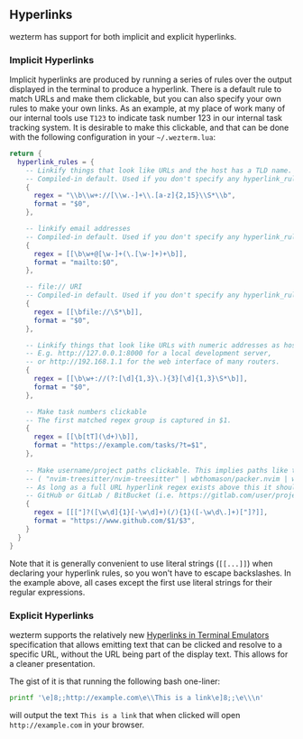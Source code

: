 ## Hyperlinks

wezterm has support for both implicit and explicit hyperlinks.

### Implicit Hyperlinks

Implicit hyperlinks are produced by running a series of rules over the output
displayed in the terminal to produce a hyperlink.  There is a default rule
to match URLs and make them clickable, but you can also specify your own rules
to make your own links.  As an example, at my place of work many of our internal
tools use `T123` to indicate task number 123 in our internal task tracking system.
It is desirable to make this clickable, and that can be done with the following
configuration in your `~/.wezterm.lua`:

```lua
return {
  hyperlink_rules = {
    -- Linkify things that look like URLs and the host has a TLD name.
    -- Compiled-in default. Used if you don't specify any hyperlink_rules.
    {
      regex = "\\b\\w+://[\\w.-]+\\.[a-z]{2,15}\\S*\\b",
      format = "$0",
    },

    -- linkify email addresses
    -- Compiled-in default. Used if you don't specify any hyperlink_rules.
    {
      regex = [[\b\w+@[\w-]+(\.[\w-]+)+\b]],
      format = "mailto:$0",
    },

    -- file:// URI
    -- Compiled-in default. Used if you don't specify any hyperlink_rules.
    {
      regex = [[\bfile://\S*\b]],
      format = "$0",
    },

    -- Linkify things that look like URLs with numeric addresses as hosts.
    -- E.g. http://127.0.0.1:8000 for a local development server,
    -- or http://192.168.1.1 for the web interface of many routers.
    {
      regex = [[\b\w+://(?:[\d]{1,3}\.){3}[\d]{1,3}\S*\b]],
      format = "$0",
    },

    -- Make task numbers clickable
    -- The first matched regex group is captured in $1.
    {
      regex = [[\b[tT](\d+)\b]],
      format = "https://example.com/tasks/?t=$1",
    },
    
    -- Make username/project paths clickable. This implies paths like the following are for GitHub.
    -- ( "nvim-treesitter/nvim-treesitter" | wbthomason/packer.nvim | wez/wezterm | "wez/wezterm.git" )
    -- As long as a full URL hyperlink regex exists above this it should not match a full URL to 
    -- GitHub or GitLab / BitBucket (i.e. https://gitlab.com/user/project.git is still a whole clickable URL)
    {
      regex = [[["]?([\w\d]{1}[-\w\d]+)(/){1}([-\w\d\.]+)["]?]],
      format = "https://www.github.com/$1/$3",
    }
  }
}
```

Note that it is generally convenient to use literal strings (`[[...]]`)
when declaring your hyperlink rules, so you won't have to escape
backslashes.  In the example above, all cases except the first use
literal strings for their regular expressions.


### Explicit Hyperlinks

wezterm supports the relatively new [Hyperlinks in Terminal
Emulators](https://gist.github.com/egmontkob/eb114294efbcd5adb1944c9f3cb5feda)
specification that allows emitting text that can be clicked and resolve to a
specific URL, without the URL being part of the display text.  This allows
for a cleaner presentation.

The gist of it is that running the following bash one-liner:

```bash
printf '\e]8;;http://example.com\e\\This is a link\e]8;;\e\\\n'
```

will output the text `This is a link` that when clicked will open
`http://example.com` in your browser.
